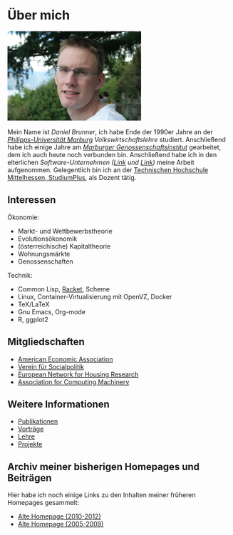 # Über mich

<img class="right" src="/img/daniel.jpg" title="Daniel">

Mein Name ist *Daniel Brunner*, ich habe Ende der 1990er Jahre an der
*[Philipps-Universität Marburg](http://www.uni-marburg.de)*
*Volkswirtschaftslehre* studiert. Anschließend habe ich einige Jahre
am *[Marburger Genossenschaftsinstitut](http://www.ifg-marburg.de)*
gearbeitet, dem ich auch heute noch verbunden bin. Anschließend habe
ich in den elterlichen
*Software-Unternehmen ([Link](http://www.systemhaus-brunner.de) und [Link](http://www.brunner-software.de))* meine
Arbeit aufgenommen. Gelegentlich bin ich an der [Technischen Hochschule Mittelhessen, StudiumPlus](http://www.studiumplus.de), als Dozent tätig. 

## Interessen

Ökonomie:  

* Markt- und Wettbewerbstheorie
* Evolutionsökonomik 
* (österreichische) Kapitaltheorie 
* Wohnungsmärkte
* Genossenschaften 

Technik:  

* Common Lisp, [Racket](/racket/index.html), Scheme 
* Linux, Container-Virtualisierung mit OpenVZ, Docker
* TeX/LaTeX 
* Gnu Emacs, Org-mode
* R, ggplot2 

## Mitgliedschaften

* [American Economic Association](https://www.aeaweb.org)
* [Verein für Socialpolitik](https://www.socialpolitik.de)
* [European Network for Housing Research](https://www.enhr.net)
* [Association for Computing Machinery](https://www.acm.org)

## Weitere Informationen

* [Publikationen](/ueber/publikationen.html)
* [Vorträge](/ueber/vortraege.html)
* [Lehre](/ueber/lehre.html)
* [Projekte](/ueber/projekte.html)

## Archiv meiner bisherigen Homepages und Beiträgen

Hier habe ich noch einige Links zu den Inhalten meiner früheren
Homepages gesammelt: 

* [Alte Homepage (2010-2012)](http://archive.dbrunner.de)
* [Alte Homepage (2005-2009)](http://archive.dbrunner.de/old/main.html) 

